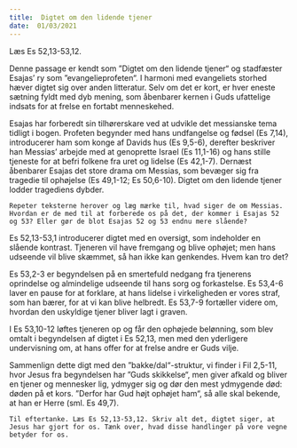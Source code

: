 ```yaml
---
title:  Digtet om den lidende tjener
date:  01/03/2021
---
```


Læs Es 52,13-53,12.

Denne passage er kendt som ”Digtet om den lidende tjener“ og stadfæster Esajas’ ry som ”evangelieprofeten“. I harmoni med evangeliets storhed hæver digtet sig over anden litteratur. Selv om det er kort, er hver eneste sætning fyldt med dyb mening, som åbenbarer kernen i Guds ufattelige indsats for at frelse en fortabt menneskehed.

Esajas har forberedt sin tilhørerskare ved at udvikle det messianske tema tidligt i bogen. Profeten begynder med hans undfangelse og fødsel (Es 7,14), introducerer ham som konge af Davids hus (Es 9,5-6), derefter beskriver han Messias’ arbejde med at genoprette Israel (Es 11,1-16) og hans stille tjeneste for at befri folkene fra uret og lidelse (Es 42,1-7). Dernæst åbenbarer Esajas det store drama om Messias, som bevæger sig fra tragedie til ophøjelse (Es 49,1-12; Es 50,6-10). Digtet om den lidende tjener lodder tragediens dybder.

`Repeter teksterne herover og læg mærke til, hvad siger de om Messias. Hvordan er de med til at forberede os på det, der kommer i Esajas 52 og 53? Eller gør de blot Esajas 52 og 53 endnu mere slående?`

Es 52,13-53,1 introducerer digtet med en oversigt, som indeholder en slående kontrast. Tjeneren vil have fremgang og blive ophøjet; men hans udseende vil blive skæmmet, så han ikke kan genkendes. Hvem kan tro det?

Es 53,2-3 er begyndelsen på en smertefuld nedgang fra tjenerens oprindelse og almindelige udseende til hans sorg og forkastelse. Es 53,4-6 laver en pause for at forklare, at hans lidelse i virkeligheden er vores straf, som han bærer, for at vi kan blive helbredt. Es 53,7-9 fortæller videre om, hvordan den uskyldige tjener bliver lagt i graven.

I Es 53,10-12 løftes tjeneren op og får den ophøjede belønning, som blev omtalt i begyndelsen af digtet i Es 52,13, men med den yderligere undervisning om, at hans offer for at frelse andre er Guds vilje.

Sammenlign dette digt med den ”bakke/dal“-struktur, vi finder i Fil 2,5-11, hvor Jesus fra begyndelsen har ”Guds skikkelse“, men giver afkald og bliver en tjener og mennesker lig, ydmyger sig og dør den mest ydmygende død: døden på et kors. ”Derfor har Gud højt ophøjet ham“, så alle skal bekende, at han er Herre (sml. Es 49,7).

`Til eftertanke. Læs Es 52,13-53,12. Skriv alt det, digtet siger, at Jesus har gjort for os. Tænk over, hvad disse handlinger på vore vegne betyder for os.`